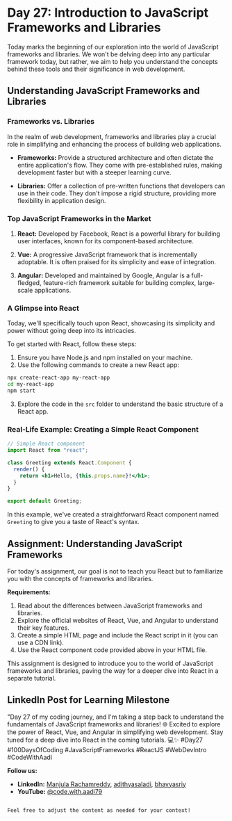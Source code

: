 

# Day 27: Introduction to JavaScript Frameworks and Libraries

Today marks the beginning of our exploration into the world of JavaScript frameworks and libraries. We won't be delving deep into any particular framework today, but rather, we aim to help you understand the concepts behind these tools and their significance in web development.

## Understanding JavaScript Frameworks and Libraries

### Frameworks vs. Libraries

In the realm of web development, frameworks and libraries play a crucial role in simplifying and enhancing the process of building web applications.

- **Frameworks:** Provide a structured architecture and often dictate the entire application's flow. They come with pre-established rules, making development faster but with a steeper learning curve.

- **Libraries:** Offer a collection of pre-written functions that developers can use in their code. They don't impose a rigid structure, providing more flexibility in application design.

### Top JavaScript Frameworks in the Market

1. **React:** Developed by Facebook, React is a powerful library for building user interfaces, known for its component-based architecture.

2. **Vue:** A progressive JavaScript framework that is incrementally adoptable. It is often praised for its simplicity and ease of integration.

3. **Angular:** Developed and maintained by Google, Angular is a full-fledged, feature-rich framework suitable for building complex, large-scale applications.

### A Glimpse into React

Today, we'll specifically touch upon React, showcasing its simplicity and power without going deep into its intricacies.

To get started with React, follow these steps:

1. Ensure you have Node.js and npm installed on your machine.
2. Use the following commands to create a new React app:

```bash
npx create-react-app my-react-app
cd my-react-app
npm start
```

3. Explore the code in the `src` folder to understand the basic structure of a React app.

### Real-Life Example: Creating a Simple React Component

```jsx
// Simple React component
import React from "react";

class Greeting extends React.Component {
  render() {
    return <h1>Hello, {this.props.name}!</h1>;
  }
}

export default Greeting;
```

In this example, we've created a straightforward React component named `Greeting` to give you a taste of React's syntax.

## Assignment: Understanding JavaScript Frameworks

For today's assignment, our goal is not to teach you React but to familiarize you with the concepts of frameworks and libraries.

**Requirements:**

1. Read about the differences between JavaScript frameworks and libraries.
2. Explore the official websites of React, Vue, and Angular to understand their key features.
3. Create a simple HTML page and include the React script in it (you can use a CDN link).
4. Use the React component code provided above in your HTML file.

This assignment is designed to introduce you to the world of JavaScript frameworks and libraries, paving the way for a deeper dive into React in a separate tutorial.

## LinkedIn Post for Learning Milestone

"Day 27 of my coding journey, and I'm taking a step back to understand the fundamentals of JavaScript frameworks and libraries! 🌐 Excited to explore the power of React, Vue, and Angular in simplifying web development. Stay tuned for a deep dive into React in the coming tutorials. 💻✨ #Day27 #100DaysOfCoding #JavaScriptFrameworks #ReactJS #WebDevIntro #CodeWithAadi

**Follow us:**
- **LinkedIn:** [Manjula Rachamreddy](https://www.linkedin.com/in/manjula-rachamreddy-182001255/), [adithyasaladi](https://www.linkedin.com/in/adithyasaladi/), [bhavyasriy](https://www.linkedin.com/in/bhavyasriy/)
- **YouTube:** [@code.with.aadi79](https://www.youtube.com/@Code.with.aadi79)

```

Feel free to adjust the content as needed for your context!
```
